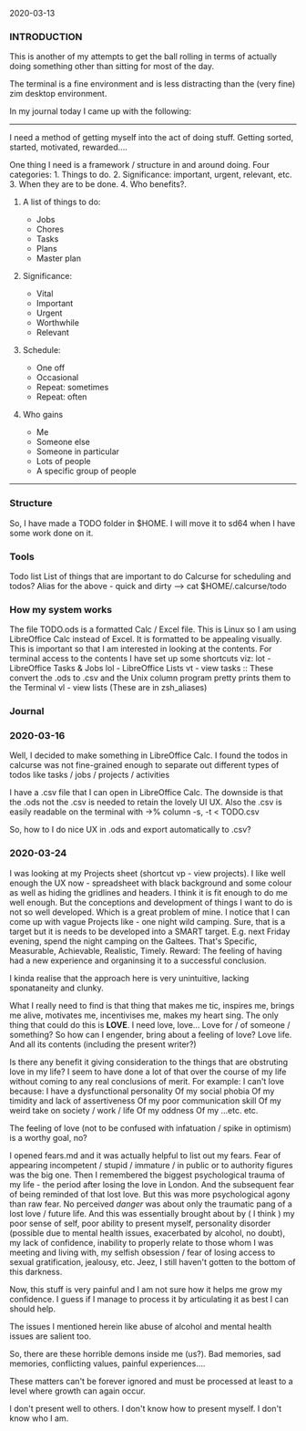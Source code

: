 2020-03-13 

### INTRODUCTION
This is another of my attempts to get the ball rolling in terms of actually doing something other than sitting for most of the day.

The terminal is a fine environment and is less distracting than the (very fine) zim desktop environment.

In my journal today I came up with the following:

---

I need a method of getting myself into the act of doing stuff. Getting sorted, started, motivated, rewarded....

One thing I need is a framework / structure in and around doing.
Four categories: 
    1. Things to do. 
    2. Significance: important, urgent, relevant, etc.
    3. When they are to be done. 
    4. Who benefits?.

1. A list of things to do:
    - Jobs
    - Chores
    - Tasks
    - Plans
    - Master plan

2. Significance:
    - Vital
    - Important
    - Urgent
    - Worthwhile
    - Relevant

3. Schedule:
    - One off
    - Occasional
    - Repeat: sometimes
    - Repeat: often
    
4. Who gains
    - Me
    - Someone else
    - Someone in particular
    - Lots of people
    - A specific group of people

---



### Structure
So, I have made a TODO folder in $HOME. I will move it to sd64 when I have some work done on it.


### Tools
Todo list
List of things that are important to do
Calcurse for scheduling and todos?
Alias for the above - quick and dirty --> cat $HOME/.calcurse/todo

### How my system works
The file TODO.ods is a formatted Calc / Excel file. This is Linux so I am using LibreOffice Calc instead of Excel.
It is formatted to be appealing visually. This is important so that I am interested in looking at the contents. For terminal access to the contents I have set up some shortcuts viz:
    lot - LibreOffice Tasks & Jobs
    lol - LibreOffice Lists
    vt  - view tasks :: These convert the .ods to .csv and the Unix column program pretty prints them to the Terminal
    vl  - view lists
(These are in zsh_aliases)

### Journal

### 2020-03-16
Well, I decided to make something in LibreOffice Calc. I found the todos in calcurse was not fine-grained enough to separate out different types of todos like tasks / jobs / projects / activities

I have a .csv file that I can open in LibreOffice Calc. The downside is that the .ods not the .csv is needed to retain the lovely UI UX.
Also the .csv is easily readable on the terminal with ->% column -s, -t < TODO.csv 

So, how to I do nice UX in .ods and export automatically to .csv?

### 2020-03-24
I was looking at my Projects sheet (shortcut vp - view projects). I like well enough the UX now - spreadsheet with black background and some colour as well as hiding the gridlines and headers. I think it is fit enough to do me well enough. But the conceptions and development of things I want to do is not so well developed. Which is a great problem of mine.
I notice that I can come up with vague Projects like - one night wild camping. Sure, that is a target but it is needs to be developed into a SMART target.
E.g. next Friday evening, spend the night camping on the Galtees. That's Specific, Measurable, Achievable, Realistic, Timely.
Reward: The feeling of having had a new experience and organinsing it to a successful conclusion.

I kinda realise that the approach here is very unintuitive, lacking sponataneity and clunky.

What I really need to find is that thing that makes me tic, inspires me, brings me alive, motivates me, incentivises me, makes my heart sing. The only thing that could do this is __LOVE__. I need love, love...
Love for / of someone / something?
So how can I engender, bring about a feeling of love? 
Love life. And all its contents (including the present writer?)

Is there any benefit it giving consideration to the things that are obstruting love in my life? I seem to have done a lot of that over the course of my life without coming to any real conclusions of merit.
For example:
I can't love because:
    I have a dysfunctional personality
    Of my social phobia
    Of my timidity and lack of assertiveness 
    Of my poor communication skill
    Of my weird take on society / work / life
    Of my oddness
    Of my ...etc. etc.

The feeling of love (not to be confused with  infatuation / spike in optimism) is a worthy goal, no?

I opened fears.md and it was actually helpful to list out my fears. Fear of appearing incompetent / stupid / immature / in public or to authority figures was the big one. Then I remembered the biggest psychological trauma of my life - the period after losing the love in London. And the subsequent fear of being reminded of that lost love. But this was more psychological agony than raw fear. No perceived *danger* was about only the traumatic pang of a lost love / future life. And this was essentially brought about by ( I think ) my poor sense of self, poor ability to present myself, personality disorder (possible due to mental health issues, exacerbated by alcohol, no doubt), my lack of confidence, inability to properly relate to those whom I was meeting and living with, my selfish obsession / fear of losing access to sexual gratification, jealousy, etc. Jeez, I still haven't gotten to the bottom of this darkness. 

Now, this stuff is very painful and I am not sure how it helps me grow my confidence. I guess if I manage to process it by articulating it as best I can should help.

The issues I mentioned herein like abuse of alcohol and mental health issues are salient too.

So, there are these horrible demons inside me (us?). Bad memories, sad memories, conflicting values, painful experiences.... 

These matters can't be forever ignored and must be processed at least to a level where growth can again occur.

I don't present well to others. I don't know how to present myself. I don't know who I am.
















